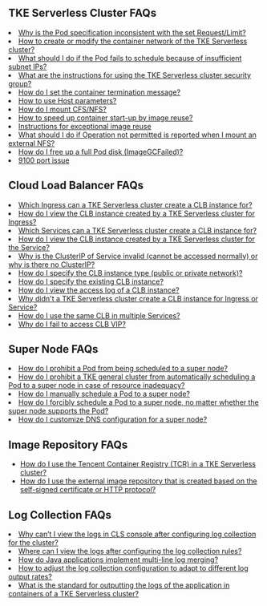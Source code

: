 ## TKE Serverless Cluster FAQs

<li><a href="https://intl.cloud.tencent.com/document/product/457/43136">Why is the Pod specification inconsistent with the set Request/Limit?</a></li>
<li><a href="https://intl.cloud.tencent.com/document/product/457/43136">How to create or modify the container network of the TKE Serverless cluster?</a></li>
<li><a href="https://intl.cloud.tencent.com/document/product/457/43136">What should I do if the Pod fails to schedule because of insufficient subnet IPs?</a></li>
<li><a href="https://intl.cloud.tencent.com/document/product/457/43136">What are the instructions for using the TKE Serverless cluster security group?</a></li>
<li><a href="https://intl.cloud.tencent.com/document/product/457/43136">How do I set the container termination message?</a></li>
<li><a href="https://intl.cloud.tencent.com/document/product/457/43136">How to use Host parameters?</a></li>
<li><a href="https://intl.cloud.tencent.com/document/product/457/43136">How do I mount CFS/NFS?</a></li>
<li><a href="https://intl.cloud.tencent.com/document/product/457/43136">How to speed up container start-up by image reuse?</a></li>
<li><a href="https://intl.cloud.tencent.com/document/product/457/43136">Instructions for exceptional image reuse</a></li>
<li><a href="https://intl.cloud.tencent.com/document/product/457/43136">What should I do if Operation not permitted is reported when I mount an external NFS?</a></li>
<li><a href="https://intl.cloud.tencent.com/document/product/457/43136">How do I free up a full Pod disk (ImageGCFailed)?</a></li>
<li><a href="https://intl.cloud.tencent.com/document/product/457/43136">9100 port issue</a></li>


## Cloud Load Balancer FAQs

<li><a href="https://intl.cloud.tencent.com/document/product/457/39542">Which Ingress can a TKE Serverless cluster create a CLB instance for?</a></li>
<li><a href="https://intl.cloud.tencent.com/document/product/457/39542">How do I view the CLB instance created by a TKE Serverless cluster for Ingress?</a></li>
<li><a href="https://intl.cloud.tencent.com/document/product/457/39542">Which Services can a TKE Serverless cluster create a CLB instance for?</a></li>
<li><a href="https://intl.cloud.tencent.com/document/product/457/39542">How do I view the CLB instance created by a TKE Serverless cluster for the Service?</a></li>
<li><a href="https://intl.cloud.tencent.com/document/product/457/39542">Why is the ClusterIP of Service invalid (cannot be accessed normally) or why is there no ClusterIP?</a></li>
<li><a href="https://intl.cloud.tencent.com/document/product/457/39542">How do I specify the CLB instance type (public or private network)?</a></li>
<li><a href="https://intl.cloud.tencent.com/document/product/457/39542">How do I specify the existing CLB instance?</a></li>
<li><a href="https://intl.cloud.tencent.com/document/product/457/39542">How do I view the access log of a CLB instance?</a></li>
<li><a href="https://intl.cloud.tencent.com/document/product/457/39542">Why didn't a TKE Serverless cluster create a CLB instance for Ingress or Service?</a></li>
<li><a href="https://intl.cloud.tencent.com/document/product/457/39542">How do I use the same CLB in multiple Services?</a></li>
<li><a href="https://intl.cloud.tencent.com/document/product/457/39542">Why do I fail to access CLB VIP?</a></li>








## Super Node FAQs


<li><a href="https://intl.cloud.tencent.com/document/product/457/40027">How do I prohibit a Pod from being scheduled to a super node?</a></li>
<li><a href="https://intl.cloud.tencent.com/document/product/457/40027">How do I prohibit a TKE general cluster from automatically scheduling a Pod to a super node in case of resource inadequacy?</a></li>
<li><a href="https://intl.cloud.tencent.com/document/product/457/40027">How do I manually schedule a Pod to a super node?</a></li>
<li><a href="https://intl.cloud.tencent.com/document/product/457/40027">How do I forcibly schedule a Pod to a super node, no matter whether the super node supports the Pod?</a></li>
<li><a href="https://intl.cloud.tencent.com/document/product/457/40027">How do I customize DNS configuration for a super node?</a></li>






## Image Repository FAQs
- [How do I use the Tencent Container Registry (TCR) in a TKE Serverless cluster?](https://intl.cloud.tencent.com/document/product/457/40028)
- [How do I use the external image repository that is created based on the self-signed certificate or HTTP protocol?](https://intl.cloud.tencent.com/document/product/457/40028)




## Log Collection FAQs
<li><a href="https://intl.cloud.tencent.com/document/product/457/40587" title="Why can’t I view the logs in CLS console after configuring log collection for the cluster?">Why can’t I view the logs in CLS console after configuring log collection for the cluster?</a></li>
<li><a href="https://intl.cloud.tencent.com/document/product/457/40587">Where can I view the logs after configuring the log collection rules?</a></li>
<li><a href="https://intl.cloud.tencent.com/document/product/457/40587">How do Java applications implement multi-line log merging?</a></li>
<li><a href="https://intl.cloud.tencent.com/document/product/457/40587">How to adjust the log collection configuration to adapt to different log output rates?</a></li>
<li><a href="https://intl.cloud.tencent.com/document/product/457/40587">What is the standard for outputting the logs of the application in containers of a TKE Serverless cluster?</a></li>

